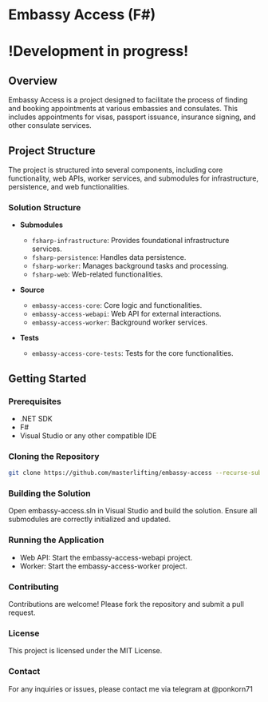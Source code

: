 <!-- @format -->

# Embassy Access (F#)

# !Development in progress!

## Overview

Embassy Access is a project designed to facilitate the process of finding and booking appointments at various embassies and consulates. This includes appointments for visas, passport issuance, insurance signing, and other consulate services.

## Project Structure

The project is structured into several components, including core functionality, web APIs, worker services, and submodules for infrastructure, persistence, and web functionalities.

### Solution Structure

- **Submodules**

  - `fsharp-infrastructure`: Provides foundational infrastructure services.
  - `fsharp-persistence`: Handles data persistence.
  - `fsharp-worker`: Manages background tasks and processing.
  - `fsharp-web`: Web-related functionalities.

- **Source**

  - `embassy-access-core`: Core logic and functionalities.
  - `embassy-access-webapi`: Web API for external interactions.
  - `embassy-access-worker`: Background worker services.

- **Tests**
  - `embassy-access-core-tests`: Tests for the core functionalities.

## Getting Started

### Prerequisites

- .NET SDK
- F#
- Visual Studio or any other compatible IDE

### Cloning the Repository

```bash
git clone https://github.com/masterlifting/embassy-access --recurse-submodules
```

### Building the Solution

Open embassy-access.sln in Visual Studio and build the solution. Ensure all submodules are correctly initialized and updated.

### Running the Application

- Web API: Start the embassy-access-webapi project.
- Worker: Start the embassy-access-worker project.

### Contributing

Contributions are welcome! Please fork the repository and submit a pull request.

### License

This project is licensed under the MIT License.

### Contact

For any inquiries or issues, please contact me via telegram at @ponkorn71
